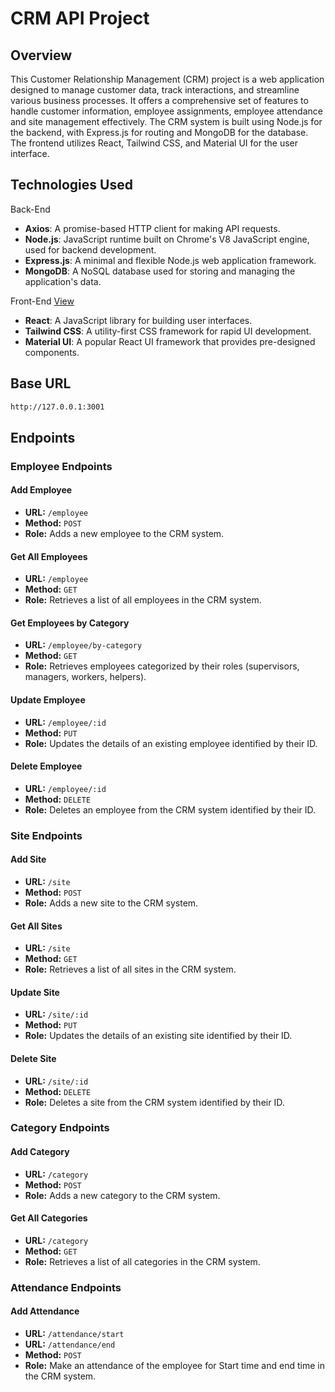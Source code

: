 # CRM API Project

## Overview

This Customer Relationship Management (CRM) project is a web application designed to manage customer data, track interactions, and streamline various business processes. It offers a comprehensive set of features to handle customer information, employee assignments, employee attendance and site management effectively. The CRM system is built using Node.js for the backend, with Express.js for routing and MongoDB for the database. The frontend utilizes React, Tailwind CSS, and Material UI for the user interface.

## Technologies Used

Back-End
- **Axios**: A promise-based HTTP client for making API requests.
- **Node.js**: JavaScript runtime built on Chrome's V8 JavaScript engine, used for backend development.
- **Express.js**: A minimal and flexible Node.js web application framework.
- **MongoDB**: A NoSQL database used for storing and managing the application's data.

Front-End [View](https://github.com/smitkevadiya50/CRM)
- **React**: A JavaScript library for building user interfaces.
- **Tailwind CSS**: A utility-first CSS framework for rapid UI development.
- **Material UI**: A popular React UI framework that provides pre-designed components.


## Base URL

```bash
http://127.0.0.1:3001
```


## Endpoints

### Employee Endpoints

#### Add Employee
- **URL:** `/employee`
- **Method:** `POST`
- **Role:** Adds a new employee to the CRM system.

#### Get All Employees
- **URL:** `/employee`
- **Method:** `GET`
- **Role:** Retrieves a list of all employees in the CRM system.

#### Get Employees by Category
- **URL:** `/employee/by-category`
- **Method:** `GET`
- **Role:** Retrieves employees categorized by their roles (supervisors, managers, workers, helpers).

#### Update Employee
- **URL:** `/employee/:id`
- **Method:** `PUT`
- **Role:** Updates the details of an existing employee identified by their ID.

#### Delete Employee
- **URL:** `/employee/:id`
- **Method:** `DELETE`
- **Role:** Deletes an employee from the CRM system identified by their ID.

### Site Endpoints

#### Add Site
- **URL:** `/site`
- **Method:** `POST`
- **Role:** Adds a new site to the CRM system.

#### Get All Sites
- **URL:** `/site`
- **Method:** `GET`
- **Role:** Retrieves a list of all sites in the CRM system.

#### Update Site
- **URL:** `/site/:id`
- **Method:** `PUT`
- **Role:** Updates the details of an existing site identified by their ID.

#### Delete Site
- **URL:** `/site/:id`
- **Method:** `DELETE`
- **Role:** Deletes a site from the CRM system identified by their ID.

### Category Endpoints

#### Add Category
- **URL:** `/category`
- **Method:** `POST`
- **Role:** Adds a new category to the CRM system.

#### Get All Categories
- **URL:** `/category`
- **Method:** `GET`
- **Role:** Retrieves a list of all categories in the CRM system.

### Attendance Endpoints

#### Add Attendance
- **URL:** `/attendance/start`
- **URL:** `/attendance/end`
- **Method:** `POST`
- **Role:** Make an attendance of the employee for Start time and end time in the CRM system.